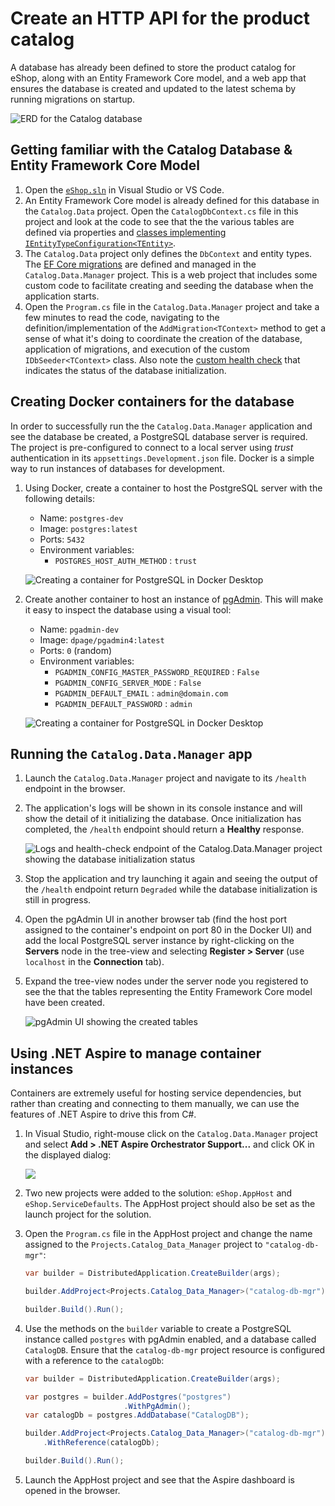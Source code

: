 # Create an HTTP API for the product catalog 

A database has already been defined to store the product catalog for eShop, along with an Entity Framework Core model, and a web app that ensures the database is created and updated to the latest schema by running migrations on startup.

![ERD for the Catalog database](./img/catalog-db-erd.png)

## Getting familiar with the Catalog Database & Entity Framework Core Model

1. Open the [`eShop.sln`](./src/eShop.sln) in Visual Studio or VS Code.
1. An Entity Framework Core model is already defined for this database in the `Catalog.Data` project. Open the `CatalogDbContext.cs` file in this project and look at the code to see that the the various tables are defined via properties and [classes implementing `IEntityTypeConfiguration<TEntity>`](https://learn.microsoft.com/ef/core/modeling/#grouping-configuration).
1. The `Catalog.Data` project only defines the `DbContext` and entity types. The [EF Core migrations](https://learn.microsoft.com/ef/core/managing-schemas/migrations/) are defined and managed in the `Catalog.Data.Manager` project. This is a web project that includes some custom code to facilitate creating and seeding the database when the application starts.
1. Open the `Program.cs` file in the `Catalog.Data.Manager` project and take a few minutes to read the code, navigating to the definition/implementation of the `AddMigration<TContext>` method to get a sense of what it's doing to coordinate the creation of the database, application of migrations, and execution of the custom `IDbSeeder<TContext>` class. Also note the [custom health check](https://learn.microsoft.com/aspnet/core/host-and-deploy/health-checks#create-health-checks) that indicates the status of the database initialization.

## Creating Docker containers for the database

In order to successfully run the the `Catalog.Data.Manager` application and see the database be created, a PostgreSQL database server is required. The project is pre-configured to connect to a local server using *trust* authentication in its `appsettings.Development.json` file. Docker is a simple way to run instances of databases for development.

1. Using Docker, create a container to host the PostgreSQL server with the following details:
    - Name: `postgres-dev` 
    - Image: `postgres:latest`
    - Ports: `5432`
    - Environment variables:
      - `POSTGRES_HOST_AUTH_METHOD` : `trust`

    ![Creating a container for PostgreSQL in Docker Desktop](./img/docker-postgres-dev.png)
1. Create another container to host an instance of [pgAdmin](https://www.pgadmin.org/). This will make it easy to inspect the database using a visual tool:
    - Name: `pgadmin-dev` 
    - Image: `dpage/pgadmin4:latest`
    - Ports: `0` (random)
    - Environment variables:
      - `PGADMIN_CONFIG_MASTER_PASSWORD_REQUIRED` : `False`
      - `PGADMIN_CONFIG_SERVER_MODE` : `False`
      - `PGADMIN_DEFAULT_EMAIL` : `admin@domain.com`
      - `PGADMIN_DEFAULT_PASSWORD` : `admin`

    ![Creating a container for PostgreSQL in Docker Desktop](./img/docker-pgadmin-dev.png)

## Running the `Catalog.Data.Manager` app

1. Launch the `Catalog.Data.Manager` project and navigate to its `/health` endpoint in the browser.
1. The application's logs will be shown in its console instance and will show the detail of it initializing the database. Once initialization has completed, the `/health` endpoint should return a **Healthy** response.

    ![Logs and health-check endpoint of the Catalog.Data.Manager project showing the database initialization status](./img/catalog.data.manager-logs-and-health.png)

1. Stop the application and try launching it again and seeing the output of the `/health` endpoint return `Degraded` while the database initialization is still in progress.
1. Open the pgAdmin UI in another browser tab (find the host port assigned to the container's endpoint on port 80 in the Docker UI) and add the local PostgreSQL server instance by right-clicking on the **Servers** node in the tree-view and selecting **Register > Server** (use `localhost` in the **Connection** tab).
1. Expand the tree-view nodes under the server node you registered to see the that the tables representing the Entity Framework Core model have been created.

    ![pgAdmin UI showing the created tables](./img/pgadmin-postgres-dev.png)

## Using .NET Aspire to manage container instances

Containers are extremely useful for hosting service dependencies, but rather than creating and connecting to them manually, we can use the features of .NET Aspire to drive this from C#.

1. In Visual Studio, right-mouse click on the `Catalog.Data.Manager` project and select **Add > .NET Aspire Orchestrator Support...** and click OK in the displayed dialog:

    ![](./img/vs-add-aspire-orchestrator.png)

1. Two new projects were added to the solution: `eShop.AppHost` and `eShop.ServiceDefaults`. The AppHost project should also be set as the launch project for the solution.
1. Open the `Program.cs` file in the AppHost project and change the name assigned to the `Projects.Catalog_Data_Manager` project to `"catalog-db-mgr"`:

    ```csharp
    var builder = DistributedApplication.CreateBuilder(args);
    
    builder.AddProject<Projects.Catalog_Data_Manager>("catalog-db-mgr");
    
    builder.Build().Run();
    ```

1. Use the methods on the `builder` variable to create a PostgreSQL instance called `postgres` with pgAdmin enabled, and a database called `CatalogDB`. Ensure that the `catalog-db-mgr` project resource is configured with a reference to the `catalogDb`:

    ```csharp
    var builder = DistributedApplication.CreateBuilder(args);
    
    var postgres = builder.AddPostgres("postgres")
                          .WithPgAdmin();
    var catalogDb = postgres.AddDatabase("CatalogDB");

    builder.AddProject<Projects.Catalog_Data_Manager>("catalog-db-mgr")
        .WithReference(catalogDb);
    
    builder.Build().Run();
    ```

1. Launch the AppHost project and see that the Aspire dashboard is opened in the browser. 